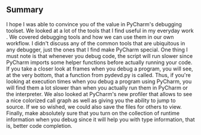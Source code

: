 Summary
---
I hope I was able to convince you of the value in PyCharm's debugging toolset.
We looked at a lot of the tools that I find useful in my everyday work . We covered
debugging tools and how we can use them in our own workflow.
I didn't discuss any of the common tools that are ubiquitous in any debugger, just
the ones that I find make PyCharm special.
One thing I must note is that whenever you debug code, the script will run slower
since PyCharm imports some helper functions before actually running your code. If
you take a closer look at frames when you debug a program, you will see, at the very
bottom, that a function from  pydevd.py is called. Thus, if you're looking at execution
times when you debug a program using PyCharm, you will find them a lot slower
than when you actually run them in PyCharm or the interpreter.
We also looked at PyCharm's new profiler that allows to see a nice colorized call
graph as well as giving you the ability to jump to source. If we so wished, we could
also save the files for others to view.
Finally, make absolutely sure that you turn on the collection of runtime
information when you debug since it will help you with type information,
that is, better code completion.